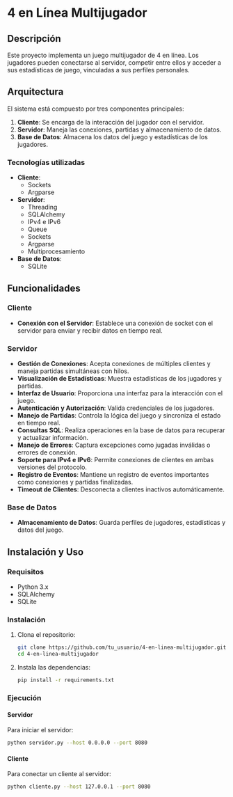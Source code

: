 # 4 en Línea Multijugador

## Descripción
Este proyecto implementa un juego multijugador de 4 en línea. Los jugadores pueden conectarse al servidor, competir entre ellos y acceder a sus estadísticas de juego, vinculadas a sus perfiles personales.

## Arquitectura
El sistema está compuesto por tres componentes principales:

1. **Cliente**: Se encarga de la interacción del jugador con el servidor.
2. **Servidor**: Maneja las conexiones, partidas y almacenamiento de datos.
3. **Base de Datos**: Almacena los datos del juego y estadísticas de los jugadores.

### Tecnologías utilizadas
- **Cliente**:
  - Sockets
  - Argparse
- **Servidor**:
  - Threading
  - SQLAlchemy
  - IPv4 e IPv6
  - Queue
  - Sockets
  - Argparse
  - Multiprocesamiento
- **Base de Datos**:
  - SQLite

## Funcionalidades

### Cliente
- **Conexión con el Servidor**: Establece una conexión de socket con el servidor para enviar y recibir datos en tiempo real.

### Servidor
- **Gestión de Conexiones**: Acepta conexiones de múltiples clientes y maneja partidas simultáneas con hilos.
- **Visualización de Estadísticas**: Muestra estadísticas de los jugadores y partidas.
- **Interfaz de Usuario**: Proporciona una interfaz para la interacción con el juego.
- **Autenticación y Autorización**: Valida credenciales de los jugadores.
- **Manejo de Partidas**: Controla la lógica del juego y sincroniza el estado en tiempo real.
- **Consultas SQL**: Realiza operaciones en la base de datos para recuperar y actualizar información.
- **Manejo de Errores**: Captura excepciones como jugadas inválidas o errores de conexión.
- **Soporte para IPv4 e IPv6**: Permite conexiones de clientes en ambas versiones del protocolo.
- **Registro de Eventos**: Mantiene un registro de eventos importantes como conexiones y partidas finalizadas.
- **Timeout de Clientes**: Desconecta a clientes inactivos automáticamente.

### Base de Datos
- **Almacenamiento de Datos**: Guarda perfiles de jugadores, estadísticas y datos del juego.

## Instalación y Uso

### Requisitos
- Python 3.x
- SQLAlchemy
- SQLite

### Instalación
1. Clona el repositorio:
   ```bash
   git clone https://github.com/tu_usuario/4-en-linea-multijugador.git
   cd 4-en-linea-multijugador
   ```
2. Instala las dependencias:
   ```bash
   pip install -r requirements.txt
   ```

### Ejecución

#### Servidor
Para iniciar el servidor:
```bash
python servidor.py --host 0.0.0.0 --port 8080
```

#### Cliente
Para conectar un cliente al servidor:
```bash
python cliente.py --host 127.0.0.1 --port 8080
```
